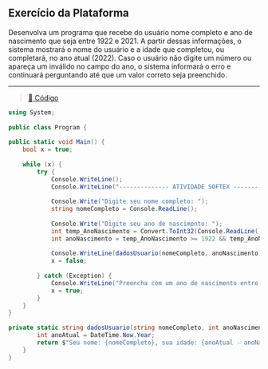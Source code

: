 ## Exercício da Plataforma
Desenvolva um programa que recebe do usuário nome completo e ano de nascimento que seja entre 1922 e 2021. A partir dessas informações, o sistema mostrará o nome do usuário e a idade que completou, ou completará, no ano atual (2022). Caso o usuário não digite um número ou apareça um inválido no campo do ano, o sistema informará o erro e continuará perguntando até que um valor correto seja preenchido.
<hr>

> <a href="https://dotnetfiddle.net/Psvzye" target="_blank">:link: Código</a>

```cs
using System;
					
public class Program {
	
public static void Main() {
	bool x = true;
		
	while (x) {
		try {
			Console.WriteLine();
			Console.WriteLine("-------------- ATIVIDADE SOFTEX --------------");
				
			Console.Write("Digite seu nome completo: ");
			string nomeCompleto = Console.ReadLine();
				
			Console.Write("Digite seu ano de nascimento: ");
			int temp_AnoNascimento = Convert.ToInt32(Console.ReadLine());
			int anoNascimento = temp_AnoNascimento >= 1922 && temp_AnoNascimento <= 2022 ? temp_AnoNascimento : throw new Exception();
				
			Console.WriteLine(dadosUsuario(nomeCompleto, anoNascimento));
			x = false;
			
		} catch (Exception) {
			Console.WriteLine("Preencha com um ano de nascimento entre 1922 e 2022.");
			x = true;
		}
	}
}
	
private static string dadosUsuario(string nomeCompleto, int anoNascimento) {
		int anoAtual = DateTime.Now.Year;		
		return $"Seu nome: {nomeCompleto}, sua idade: {anoAtual - anoNascimento}";
	}
}
```
